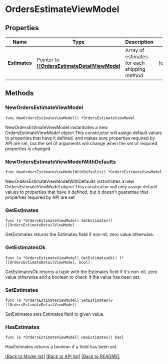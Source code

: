# OrdersEstimateViewModel

## Properties

Name | Type | Description | Notes
------------ | ------------- | ------------- | -------------
**Estimates** | Pointer to [**[]OrdersEstimateDetailViewModel**](OrdersEstimateDetailViewModel.md) | Array of estimates for each shipping method | [optional] 

## Methods

### NewOrdersEstimateViewModel

`func NewOrdersEstimateViewModel() *OrdersEstimateViewModel`

NewOrdersEstimateViewModel instantiates a new OrdersEstimateViewModel object
This constructor will assign default values to properties that have it defined,
and makes sure properties required by API are set, but the set of arguments
will change when the set of required properties is changed

### NewOrdersEstimateViewModelWithDefaults

`func NewOrdersEstimateViewModelWithDefaults() *OrdersEstimateViewModel`

NewOrdersEstimateViewModelWithDefaults instantiates a new OrdersEstimateViewModel object
This constructor will only assign default values to properties that have it defined,
but it doesn't guarantee that properties required by API are set

### GetEstimates

`func (o *OrdersEstimateViewModel) GetEstimates() []OrdersEstimateDetailViewModel`

GetEstimates returns the Estimates field if non-nil, zero value otherwise.

### GetEstimatesOk

`func (o *OrdersEstimateViewModel) GetEstimatesOk() (*[]OrdersEstimateDetailViewModel, bool)`

GetEstimatesOk returns a tuple with the Estimates field if it's non-nil, zero value otherwise
and a boolean to check if the value has been set.

### SetEstimates

`func (o *OrdersEstimateViewModel) SetEstimates(v []OrdersEstimateDetailViewModel)`

SetEstimates sets Estimates field to given value.

### HasEstimates

`func (o *OrdersEstimateViewModel) HasEstimates() bool`

HasEstimates returns a boolean if a field has been set.


[[Back to Model list]](../README.md#documentation-for-models) [[Back to API list]](../README.md#documentation-for-api-endpoints) [[Back to README]](../README.md)



